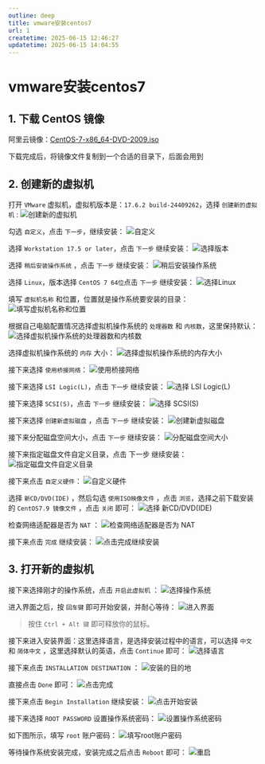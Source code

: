 ```yaml
---
outline: deep
title: vmware安装centos7
url: 1
createtime: 2025-06-15 12:46:27
updatetime: 2025-06-15 14:04:55
---
```


# vmware安装centos7

## 1. 下载 CentOS 镜像
阿里云镜像：[CentOS-7-x86_64-DVD-2009.iso](http://mirrors.aliyun.com/centos/7.9.2009/isos/x86_64/CentOS-7-x86_64-DVD-2009.iso)

下载完成后，将镜像文件复制到一个合适的目录下，后面会用到

## 2. 创建新的虚拟机
打开 `VMware` 虚拟机，虚拟机版本是：`17.6.2 build-24409262`，选择 `创建新的虚拟机` :
![创建新的虚拟机](/uploads/2025/06/15/1.png)

勾选 `自定义`，点击 `下一步`，继续安装：
![自定义](/uploads/2025/06/15/2.png)

选择 `Workstation 17.5 or later`，点击 `下一步` 继续安装：
![选择版本](/uploads/2025/06/15/3.png)

选择 `稍后安装操作系统` ，点击 `下一步` 继续安装：
![稍后安装操作系统](/uploads/2025/06/15/4.png)

选择 `Linux`，版本选择 `CentOS 7 64位`点击 `下一步` 继续安装：
![选择Linux](/uploads/2025/06/15/5.png)

填写 `虚拟机名称` 和位置，位置就是操作系统要安装的目录：
![填写虚拟机名称和位置](/uploads/2025/06/15/6.png)

根据自己电脑配置情况选择虚拟机操作系统的 `处理器数` 和 `内核数`，这里保持默认：
![选择虚拟机操作系统的处理器数和内核数](/uploads/2025/06/15/7.png)

选择虚拟机操作系统的 `内存` 大小：
![选择虚拟机操作系统的内存大小](/uploads/2025/06/15/8.png)

接下来选择 `使用桥接网络`：
![使用桥接网络](/uploads/2025/06/15/9.png)

接下来选择 `LSI Logic(L)`，点击 `下一步` 继续安装：
![选择 LSI Logic(L)](/uploads/2025/06/15/10.png)

接下来选择 `SCSI(S)`，点击 `下一步` 继续安装：
![选择 SCSI(S)](/uploads/2025/06/15/11.png)

接下来选择 `创建新虚拟磁盘` ，点击 `下一步` 继续安装：
![创建新虚拟磁盘](/uploads/2025/06/15/12.png)

接下来分配磁盘空间大小，点击 `下一步` 继续安装：
![分配磁盘空间大小](/uploads/2025/06/15/13.png)

接下来指定磁盘文件自定义目录，点击 下一步 继续安装：
![指定磁盘文件自定义目录](/uploads/2025/06/15/14.png)

接下来点击 `自定义硬件`：
![自定义硬件](/uploads/2025/06/15/15.png)

选择 `新CD/DVD(IDE)` ，然后勾选 `使用ISO映像文件` ，点击 `浏览`，选择之前下载安装的 `CentOS7.9 镜像文件` ，点击 `关闭` 即可：
![选择 新CD/DVD(IDE)](/uploads/2025/06/15/16.png)

检查网络适配器是否为 `NAT` ：
![检查网络适配器是否为 NAT](/uploads/2025/06/15/17.png)

接下来点击 `完成` 继续安装：
![点击完成继续安装](/uploads/2025/06/15/18.png)


## 3. 打开新的虚拟机

接下来选择刚才的操作系统，点击 `开启此虚拟机` ：
![选择操作系统](/uploads/2025/06/15/19.png)

进入界面之后，按 `回车键` 即可开始安装，并耐心等待：
![进入界面](/uploads/2025/06/15/20.png)

> 按住 `Ctrl + Alt 键` 即可释放你的鼠标。

接下来进入安装界面：这里选择语言，是选择安装过程中的语言，可以选择 `中文` 和 `简体中文` ，这里选择默认的英语，点击 `Continue` 即可：
![选择语言](/uploads/2025/06/15/21.png)

接下来点击 `INSTALLATION DESTINATION` ：
![安装的目的地](/uploads/2025/06/15/22.png)

直接点击 `Done` 即可：
![点击完成](/uploads/2025/06/15/23.png)

接下来点击 `Begin Installation` 继续安装：
![点击开始安装](/uploads/2025/06/15/22.png)

接下来选择 `ROOT PASSWORD` 设置操作系统密码：
![设置操作系统密码](/uploads/2025/06/15/25.png)

如下图所示，填写 `root` 账户密码：
![填写root账户密码](/uploads/2025/06/15/26.png)

等待操作系统安装完成，安装完成之后点击 `Reboot` 即可：
![重启](/uploads/2025/06/15/27.png)
